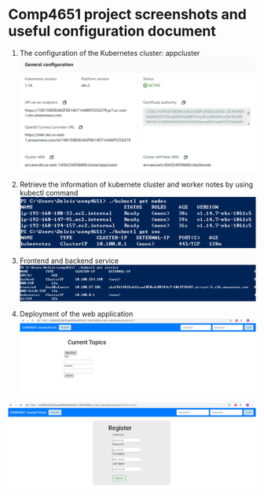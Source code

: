 # Comp4651 project screenshots and useful configuration document
1. The configuration of the Kubernetes cluster: appcluster
![appcluster](https://raw.githubusercontent.com/ksivled/comp4651_project/master/image/cluster_con.PNG)

2. Retrieve the information of kubernete cluster and worker notes by using kubectl command
![clusterandnodes](https://raw.githubusercontent.com/ksivled/comp4651_project/master/image/clustandnodes.PNG)

3. Frontend and backend service
![service](https://raw.githubusercontent.com/ksivled/comp4651_project/master/image/service.PNG)

4. Deployment of the web application
![demo](https://raw.githubusercontent.com/ksivled/comp4651_project/master/image/deploy.PNG)

![demo2](https://raw.githubusercontent.com/ksivled/comp4651_project/master/image/deploy_2.PNG)
